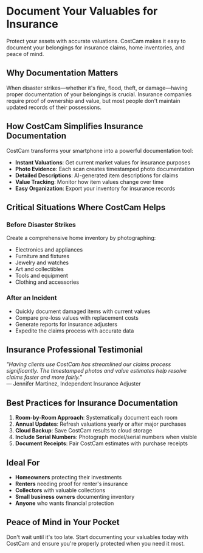 # Document Your Valuables for Insurance

Protect your assets with accurate valuations. CostCam makes it easy to document your belongings for insurance claims, home inventories, and peace of mind.

## Why Documentation Matters

When disaster strikes—whether it's fire, flood, theft, or damage—having proper documentation of your belongings is crucial. Insurance companies require proof of ownership and value, but most people don't maintain updated records of their possessions.

## How CostCam Simplifies Insurance Documentation

CostCam transforms your smartphone into a powerful documentation tool:

- **Instant Valuations**: Get current market values for insurance purposes
- **Photo Evidence**: Each scan creates timestamped photo documentation
- **Detailed Descriptions**: AI-generated item descriptions for claims
- **Value Tracking**: Monitor how item values change over time
- **Easy Organization**: Export your inventory for insurance records

## Critical Situations Where CostCam Helps

### Before Disaster Strikes
Create a comprehensive home inventory by photographing:
- Electronics and appliances
- Furniture and fixtures  
- Jewelry and watches
- Art and collectibles
- Tools and equipment
- Clothing and accessories

### After an Incident
- Quickly document damaged items with current values
- Compare pre-loss values with replacement costs
- Generate reports for insurance adjusters
- Expedite the claims process with accurate data

## Insurance Professional Testimonial

*"Having clients use CostCam has streamlined our claims process significantly. The timestamped photos and value estimates help resolve claims faster and more fairly."*  
— Jennifer Martinez, Independent Insurance Adjuster

## Best Practices for Insurance Documentation

1. **Room-by-Room Approach**: Systematically document each room
2. **Annual Updates**: Refresh valuations yearly or after major purchases
3. **Cloud Backup**: Save CostCam results to cloud storage
4. **Include Serial Numbers**: Photograph model/serial numbers when visible
5. **Document Receipts**: Pair CostCam estimates with purchase receipts

## Ideal For

- **Homeowners** protecting their investments
- **Renters** needing proof for renter's insurance
- **Collectors** with valuable collections
- **Small business owners** documenting inventory
- **Anyone** who wants financial protection

## Peace of Mind in Your Pocket

Don't wait until it's too late. Start documenting your valuables today with CostCam and ensure you're properly protected when you need it most.